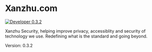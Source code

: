 # Xanzhu.com
[![Developer 0.3.2](https://github.com/xanzhu/Ailo/actions/workflows/xanzhuci.yml/badge.svg)](https://github.com/xanzhu/Ailo/actions/workflows/xanzhuci.yml)

Xanzhu Security, helping improve privacy, accessiblity and security of 
technology we use. Redefining what is the standard and going beyond. 

Version: 0.3.2